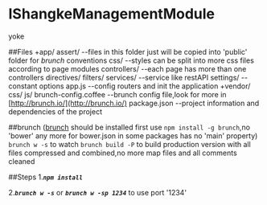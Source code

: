 IShangkeManagementModule
========================

yoke

##Files
    +app/
      assert/               --files in this folder just will be copied into 'public' folder for *brunch* conventions
      css/                  --styles can be split into more css files according to page modules
      controllers/          --each page has more than one controllers
      directives/
      filters/
      services/             --service like restAPI
      settings/             --constant options
     app.js                 --config routers and init the application
    +vendor/
      css/
      js/
    brunch-config.coffee    --brunch config file,look for more in [http://brunch.io/](http://brunch.io/)
    package.json            --project information and dependencies of the project

##brunch
([brunch](http://brunch.io/) should be installed first use `npm install -g brunch`,no 'bower' any more for bower.json in some packages has no 'main' property)
`brunch w -s` to watch
`brunch build -P` to build production version with all files compressed and combined,no more map files and all comments cleaned

##Steps
1.***`npm install`***

2.***`brunch w -s`*** or ***`brunch w -sp 1234`*** to use port '1234'